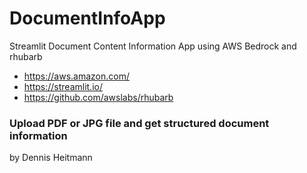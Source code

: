 # DocumentInfoApp
Streamlit Document Content Information App using AWS Bedrock and rhubarb

- https://aws.amazon.com/
- https://streamlit.io/
- https://github.com/awslabs/rhubarb

### Upload PDF or JPG file and get structured document information

by Dennis Heitmann
